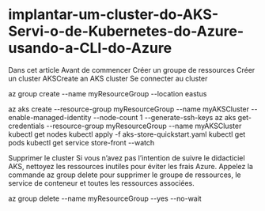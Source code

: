 # implantar-um-cluster-do-AKS-Servi-o-de-Kubernetes-do-Azure-usando-a-CLI-do-Azure

Dans cet article
Avant de commencer
Créer un groupe de ressources
Créer un cluster AKSCreate an AKS cluster
Se connecter au cluster

az group create --name myResourceGroup --location eastus

az aks create --resource-group myResourceGroup --name myAKSCluster --enable-managed-identity --node-count 1 --generate-ssh-keys
az aks get-credentials --resource-group myResourceGroup --name myAKSCluster
kubectl get nodes
kubectl apply -f aks-store-quickstart.yaml
kubectl get pods
kubectl get service store-front --watch

Supprimer le cluster
Si vous n’avez pas l’intention de suivre le didacticiel AKS, nettoyez les ressources inutiles pour éviter les frais Azure. Appelez la commande az group delete pour supprimer le groupe de ressources, le service de conteneur et toutes les ressources associées.

az group delete --name myResourceGroup --yes --no-wait
